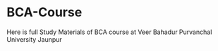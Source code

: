 # BCA-Course
Here is full Study Materials of BCA course at Veer Bahadur Purvanchal University Jaunpur 
